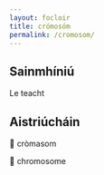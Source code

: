 ```yaml
---
layout: focloir
title: crómosóm
permalink: /cromosom/
---
```


## Sainmhíniú

Le teacht

## Aistriúcháin

&#x1f3f4;&#xe0067;&#xe0062;&#xe0073;&#xe0063;&#xe0074;&#xe007f; cròmasom

&#x1f3f4;&#xe0067;&#xe0062;&#xe0065;&#xe006e;&#xe0067;&#xe007f; chromosome